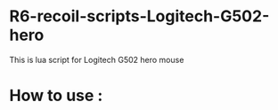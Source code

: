 # R6-recoil-scripts-Logitech-G502-hero

This is lua script for Logitech G502 hero mouse

# How to use :